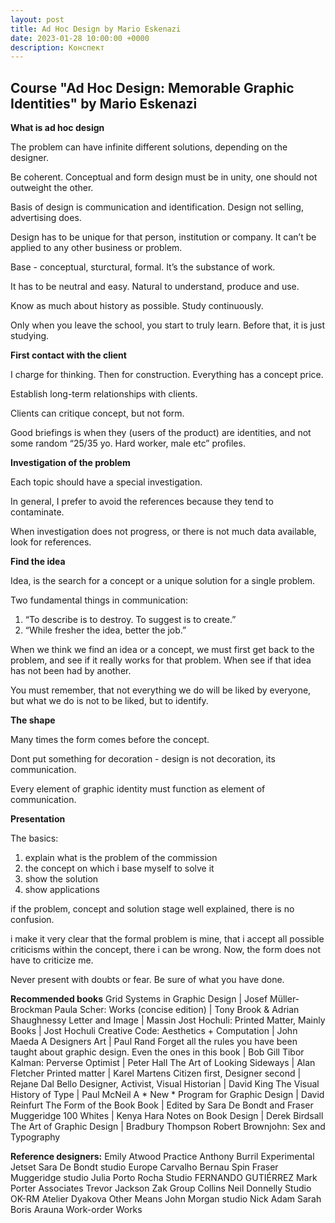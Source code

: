 ```yaml
---
layout: post
title: Ad Hoc Design by Mario Eskenazi
date: 2023-01-28 10:00:00 +0000
description: Конспект
---
```


## <span class="mark">Course "Ad Hoc Design: Memorable Graphic Identities" by Mario Eskenazi</span>

**What is ad hoc design**

The problem can have infinite different solutions, depending on the designer.

Be coherent. Conceptual and form design must be in unity, one should not outweight the other. 

Basis of design is communication and identification. Design not selling, advertising does.

Design has to be unique for that person, institution or company. It can’t be applied to any other business or problem.

Base - conceptual, sturctural, formal. It’s the substance of work. 

It has to be neutral and easy. Natural to understand, produce and use.

Know as much about history as possible. Study continuously.

Only when you leave the school, you start to truly learn. Before that, it is just studying. 

**First contact with the client**

I charge for thinking. Then for construction.
Everything has a concept price.
 
Establish long-term relationships with clients.

Clients can critique concept, but not form.

Good briefings is when they (users of the product) are identities, and not some random “25/35 yo. Hard worker, male etc” profiles.

**Investigation of the problem**

Each topic should have a special investigation.

In general, I prefer to avoid the references because they tend to contaminate. 

When investigation does not progress, or there is not much data available, look for references. 

**Find the idea**

Idea, is the search for a concept or a unique solution for a single problem.

 Two fundamental things in communication:
1. “To describe is to destroy. To suggest is to create.” 
2. “While fresher the idea, better the job.”

When we think we find an idea or a concept, we must first get back to the problem, and see if it really works for that problem.  When see if that idea has not been had by another. 

You must remember, that not everything we do will be liked by everyone, but what we do is not to be liked, but to identify. 

**The shape**

Many times the form comes before the concept.

Dont put something for decoration - design is not decoration, its communication.

Every element of graphic identity must function as element of communication. 

**Presentation**

The basics:
1. explain what is the problem of the commission
2. the concept on which i base myself to solve it
3. show the solution
4. show applications

 if the problem, concept and solution stage well explained, there is no confusion.

i make it very clear that the formal problem is mine, that i accept all possible criticisms within the concept, there i can be wrong.
Now, the form does not have to criticize me.  
 
Never present with doubts or fear. Be sure of what you have done.

**Recommended books**
Grid Systems in Graphic Design | Josef Müller-Brockman 
Paula Scher: Works (concise edition) | Tony Brook & Adrian Shaughnessy 
Letter and Image | Massin 
Jost Hochuli: Printed Matter, Mainly Books | Jost Hochuli 
Creative Code: Aesthetics + Computation | John Maeda 
A Designers Art | Paul Rand 
Forget all the rules you have been taught about graphic design. Even the ones in this book | Bob Gill 
Tibor Kalman: Perverse Optimist | Peter Hall 
The Art of Looking Sideways | Alan Fletcher 
Printed matter | Karel Martens 
Citizen first, Designer second | Rejane Dal Bello 
Designer, Activist, Visual Historian | David King 
The Visual History of Type | Paul McNeil 
A * New * Program for Graphic Design | David Reinfurt 
The Form of the Book Book | Edited by Sara De Bondt and Fraser Muggeridge 
100 Whites | Kenya Hara 
Notes on Book Design | Derek Birdsall 
The Art of Graphic Design | Bradbury Thompson
Robert Brownjohn: Sex and Typography

**Reference designers:**
Emily Atwood 
Practice 
Anthony Burril 
Experimental Jetset 
Sara De Bondt studio 
Europe 
Carvalho Bernau 
Spin 
Fraser Muggeridge studio 
Julia 
Porto Rocha 
Studio FERNANDO GUTIÉRREZ 
Mark Porter Associates 
Trevor Jackson 
Zak Group 
Collins 
Neil Donnelly Studio 
OK-RM 
Atelier Dyakova 
Other Means 
John Morgan studio 
Nick Adam 
Sarah Boris 
Arauna 
Work-order 
Works



